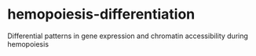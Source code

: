 # hemopoiesis-differentiation
Differential patterns in gene expression and chromatin accessibility during hemopoiesis
